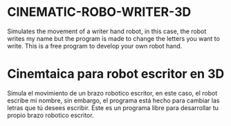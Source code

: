 # CINEMATIC-ROBO-WRITER-3D
Simulates the movement of a writer hand robot, in this case, the robot writes my name but the program is made to change the letters you want to write. This is a free program to develop your own robot hand. 
# Cinemtaica para robot escritor en 3D
Simula el movimiento de un brazo robotico escritor, en este caso, el robot escribe mi nombre, sin embargo, el programa está hecho para cambiar las letras que tú desees escribir. Este es un programa libre para desarrollar tu propio brazo robotico escritor.

